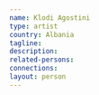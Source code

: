 ```yaml
---
name: Klodi Agostini
type: artist
country: Albania
tagline:
description:
related-persons:
connections:
layout: person
---
```

